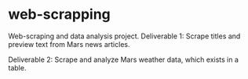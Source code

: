 # web-scrapping
Web-scraping and data analysis project.
Deliverable 1: Scrape titles and preview text from Mars news articles.

Deliverable 2: Scrape and analyze Mars weather data, which exists in a table.
